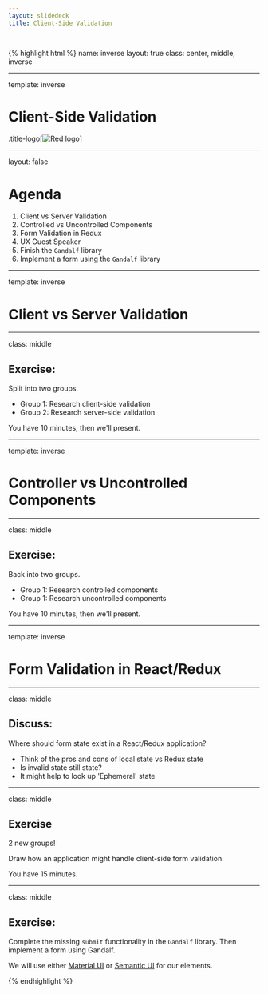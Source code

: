 ```yaml
---
layout: slidedeck
title: Client-Side Validation

---
```


{% highlight html %}
name: inverse
layout: true
class: center, middle, inverse

---
template: inverse

# Client-Side Validation

.title-logo[![Red logo](/public/img/red-logo-white.svg)]

---
layout: false

# Agenda

1. Client vs Server Validation
1. Controlled vs Uncontrolled Components
1. Form Validation in Redux
1. UX Guest Speaker
1. Finish the `Gandalf` library
1. Implement a form using the `Gandalf` library

---

template: inverse

# Client vs Server Validation

---
class: middle

## Exercise:

Split into two groups.

- Group 1: Research client-side validation
- Group 2: Research server-side validation

You have 10 minutes, then we'll present.

---

template: inverse

# Controller vs Uncontrolled Components

---
class: middle

## Exercise:

Back into two groups.

- Group 1: Research controlled components
- Group 1: Research uncontrolled components

You have 10 minutes, then we'll present.

---

template: inverse

# Form Validation in React/Redux

---

class: middle

## Discuss:

Where should form state exist in a React/Redux application?

- Think of the pros and cons of local state vs Redux state
- Is invalid state still state?
- It might help to look up 'Ephemeral' state

---

class: middle

## Exercise

2 new groups!

Draw how an application might handle client-side form validation.

You have 15 minutes.

---

class: middle

## Exercise:

Complete the missing `submit` functionality in the `Gandalf` library.
Then implement a form using Gandalf.

We will use either [Material UI](https://github.com/callemall/material-ui) or
[Semantic UI](http://react.semantic-ui.com/) for our elements.

{% endhighlight %}
